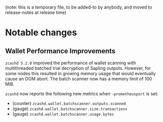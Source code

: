 (note: this is a temporary file, to be added-to by anybody, and moved to
release-notes at release time)

Notable changes
===============

Wallet Performance Improvements
-------------------------------

`zcashd 5.2.0` improved the performance of wallet scanning with multithreaded
batched trial decryption of Sapling outputs. However, for some nodes this
resulted in growing memory usage that would eventually cause an OOM abort. The
batch scanner now has a memory limit of 100 MiB.

`zcashd` now reports the following new metrics when `-prometheusport` is set:

- (counter) `zcashd.wallet.batchscanner.outputs.scanned`
- (gauge) `zcashd.wallet.batchscanner.size.transactions`
- (gauge) `zcashd.wallet.batchscanner.usage.bytes`
